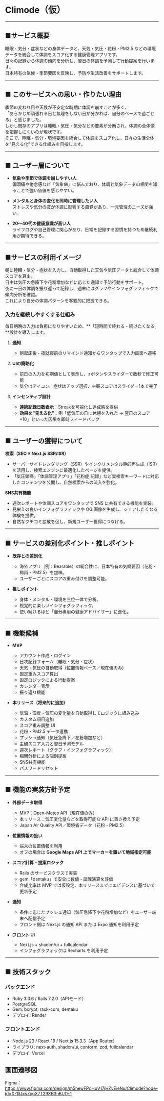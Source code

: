 # Climode（仮）

---

## ■サービス概要

睡眠・気分・症状などの身体データと、天気・気圧・花粉・PM2.5 などの環境データを統合して体調をスコア化する健康管理アプリです。  
日々の記録から体調の傾向を分析し、翌日の体調を予測して行動提案を行います。  
日本特有の気候・季節要因を反映し、予防や生活改善をサポートします。  

---

## ■ このサービスへの思い・作りたい理由

季節の変わり目や天候が不安定な時期に体調を崩すことが多く、  
「あらかじめ頑張れる日と無理をしない日が分かれば、自分のペースで過ごせる」と感じました。  
しかし既存のアプリは睡眠・気圧・気分などの要素が分断され、体調の全体像を把握しにくいのが現状です。  
そこで、睡眠・気分・環境要因を統合して体調をスコア化し、日々の生活全体を“見える化”できる仕組みを目指します。  

---

## ■ ユーザー層について

- **気象や季節で体調を崩しやすい人**  
  偏頭痛や倦怠感など「気象病」に悩んでおり、体調と気象データの相関を知ることで強い価値を感じやすい。  

- **メンタルと身体の変化を同時に管理したい人**  
  ストレスや気分の波が体調に影響する自覚があり、一元管理のニーズが強い。  


- **20〜40代の健康意識が高い人**  
  ライフログや自己管理に関心があり、日常を記録する習慣を持つため継続利用が期待できる。  

---

## ■サービスの利用イメージ

朝に睡眠・気分・症状を入力し、自動取得した天気や気圧データと統合して体調スコアを算出。  
日中は気圧の急降下や花粉増加などに応じた通知で予防行動をサポート。  
夜に一日の体調を振り返って記録し、週末にはグラフやインフォグラフィックで傾向分析を確認。  
これにより自分の体調パターンを客観的に把握できる。  

### 入力を継続しやすくする仕組み
毎日朝晩の入力は負担になりやすいため、**「短時間で終わる・続けたくなる」**設計を導入します。

1. **通知**  
   - 朝起床後・夜就寝前のリマインド通知からワンタップで入力画面へ遷移  

2. **UIの簡略化**  
   - 前日の入力を初期値として表示し、±ボタンやスライダーで数秒で修正可能  
   - 気分はアイコン、症状はチップ選択、主観スコアはスライダー1本で完了  

3. **インセンティブ設計**  
   - **連続記録日数表示**：Streakを可視化し達成感を提供  
   - **効果を“見える化”**：例「低気圧の日に休憩を入れた → 翌日のスコア+10」といった因果を即時フィードバック  

---

## ■ ユーザーの獲得について

**検索（SEO × Next.js SSR/ISR）**  
- サーバーサイドレンダリング（SSR）やインクリメンタル静的再生成（ISR）を活用し、検索エンジンに最適化したページを提供。  
- 「気圧頭痛」「体調管理アプリ」「花粉症 記録」など実検索キーワードに対応したコンテンツを公開し、自然検索からの流入を強化。  

**SNS共有機能**  
- 週次レポートや体調スコアをワンタップで SNS に共有できる機能を実装。  
- 見栄えの良いインフォグラフィックや OG 画像を生成し、シェアしたくなる体験を提供。  
- 自然なクチコミ拡散を促し、新規ユーザー獲得につなげる。  

---

## ■ サービスの差別化ポイント・推しポイント

- **既存との差別化**  
  - 海外アプリ（例：Bearable）の総合性に、日本特有の気候要因（花粉・梅雨・PM2.5）を加味。  
  - ユーザーごとにスコアの重み付けを調整可能。  

- **推しポイント**  
  - 身体・メンタル・環境を三位一体で分析。  
  - 視覚的に楽しいインフォグラフィック。  
  - 使い続けるほど「自分専用の健康アドバイザー」に進化。  

---

## ■ 機能候補

- **MVP**  
  - アカウント作成・ログイン  
  - 日次記録フォーム（睡眠・気分・症状）  
  - 天気・気圧の自動取得（位置情報ベース／現在値のみ）  
  - 固定重みスコア算出  
  - 固定ロジックによる行動提案  
  - カレンダー表示  
  - 振り返り機能

- **本リリース（将来的に追加）**  
  - 気温・湿度・気圧の変化量を自動取得してロジックに組み込み  
  - カスタム項目追加  
  - スコア重み調整 UI  
  - 花粉・PM2.5 データ連携  
  - プッシュ通知（気圧急降下／花粉増加など）  
  - 主観スコア入力と翌日予測モデル  
  - 週次レポート（グラフ・インフォグラフィック）  
  - 相関分析による個別提案  
  - SNS共有機能  
  - パスワードリセット

---

## ■ 機能の実装方針予定

- **外部データ取得**  
  - MVP：Open-Meteo API（現在値のみ）  
  - 本リリース：気圧変化量などを取得可能な API に置き換え予定  
  - Japan Air Quality API／環境省データ（花粉・PM2.5）  

- **位置情報の扱い**  
  - 端末の位置情報を利用  
  - オフの場合は **Google Maps API 上でマーカーを置いて地域指定可能**  

- **スコア計算・提案ロジック**  
  - Rails のサービスクラスで実装  
  - gem「dentaku」で安全に数値・論理演算を評価  
  - 合成比率は MVP では仮設定、本リリースまでにエビデンスに基づいて更新予定  

- **通知**  
  - 条件に応じたプッシュ通知（気圧急降下や花粉増加など）をユーザー端末へ配信予定  
  - フロント側は Next.js の通知 API または Expo 通知を利用予定  

- **フロント UI**  
  - Next.js + shadcn/ui + fullcalendar  
  - インフォグラフィックは Recharts を利用予定  

---

## ■ 技術スタック

### バックエンド
- Ruby 3.3.6 / Rails 7.2.0（APIモード）  
- PostgreSQL  
- Gem: bcrypt, rack-cors, dentaku  
- デプロイ: Render  

### フロントエンド
- Node.js 23 / React 19 / Next.js 15.3.3（App Router）  
- ライブラリ: next-auth, shadcn/ui, conform, zod, fullcalendar  
- デプロイ: Vercel  

## 画面遷移図
Figma：https://www.figma.com/design/m5hewFPoHuV17jHZyEieNu/Climode?node-id=0-1&t=sZxqX7T29XB3hBUD-1
